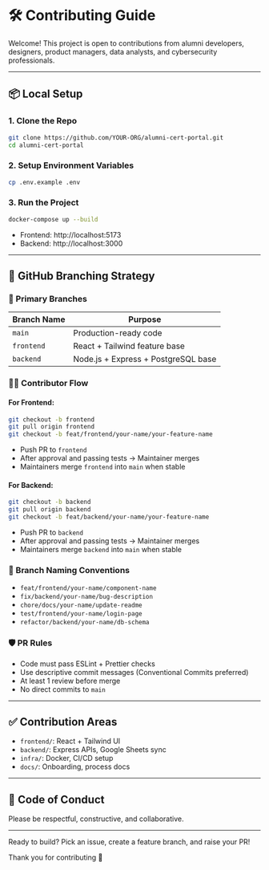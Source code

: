 # 🛠️ Contributing Guide

Welcome! This project is open to contributions from alumni developers, designers, product managers, data analysts, and cybersecurity professionals.

---

## 📦 Local Setup

### 1. Clone the Repo
```bash
git clone https://github.com/YOUR-ORG/alumni-cert-portal.git
cd alumni-cert-portal
```

### 2. Setup Environment Variables
```bash
cp .env.example .env
```

### 3. Run the Project
```bash
docker-compose up --build
```

- Frontend: http://localhost:5173
- Backend: http://localhost:3000

---

## 🌿 GitHub Branching Strategy

### 🔁 Primary Branches

| Branch Name | Purpose |
|-------------|---------|
| `main`      | Production-ready code |
| `frontend`  | React + Tailwind feature base |
| `backend`   | Node.js + Express + PostgreSQL base |

### 👨‍💻 Contributor Flow

#### For Frontend:
```bash
git checkout -b frontend
git pull origin frontend
git checkout -b feat/frontend/your-name/your-feature-name
```
- Push PR to `frontend`
- After approval and passing tests → Maintainer merges
- Maintainers merge `frontend` into `main` when stable

#### For Backend:
```bash
git checkout -b backend
git pull origin backend
git checkout -b feat/backend/your-name/your-feature-name
```
- Push PR to `backend`
- After approval and passing tests → Maintainer merges
- Maintainers merge `backend` into `main` when stable

### 🧼 Branch Naming Conventions

- `feat/frontend/your-name/component-name`
- `fix/backend/your-name/bug-description`
- `chore/docs/your-name/update-readme`
- `test/frontend/your-name/login-page`
- `refactor/backend/your-name/db-schema`

### 🛡️ PR Rules

- Code must pass ESLint + Prettier checks
- Use descriptive commit messages (Conventional Commits preferred)
- At least 1 review before merge
- No direct commits to `main`

---

## ✅ Contribution Areas

- `frontend/`: React + Tailwind UI
- `backend/`: Express APIs, Google Sheets sync
- `infra/`: Docker, CI/CD setup
- `docs/`: Onboarding, process docs

---

## 🤝 Code of Conduct

Please be respectful, constructive, and collaborative.

---

Ready to build? Pick an issue, create a feature branch, and raise your PR!

Thank you for contributing 💛
